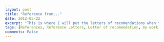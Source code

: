 ```yaml
---
layout: post
title: "Reference from..."
date: 2012-05-22
excerpt: "This is where I will put the letters of recomendations when they are completed"
tags: [References, Reference Letters, Letter of recomendation, my work]
comments: False
---
```


